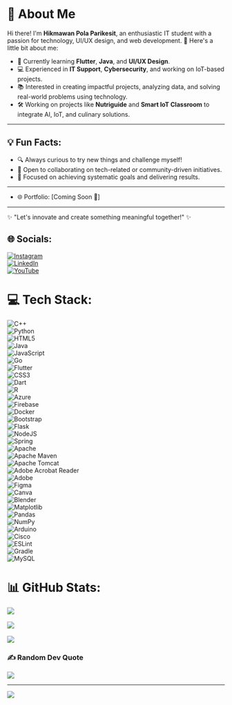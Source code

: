 # 💫 About Me  
Hi there! I'm **Hikmawan Pola Parikesit**, an enthusiastic IT student with a passion for technology, UI/UX design, and web development. 🚀 Here's a little bit about me:  

- 🌱 Currently learning **Flutter**, **Java**, and **UI/UX Design**.  
- 💻 Experienced in **IT Support**, **Cybersecurity**, and working on IoT-based projects.  
- 📚 Interested in creating impactful projects, analyzing data, and solving real-world problems using technology.  
- 🛠️ Working on projects like **Nutriguide** and **Smart IoT Classroom** to integrate AI, IoT, and culinary solutions.  

---

## 💡 Fun Facts:  
- 🔍 Always curious to try new things and challenge myself!  
- 🤝 Open to collaborating on tech-related or community-driven initiatives.  
- 🎯 Focused on achieving systematic goals and delivering results.  

---

- 🌐 Portfolio: [Coming Soon 🚧]  

---

✨ "Let's innovate and create something meaningful together!" ✨  

## 🌐 Socials:
[![Instagram](https://img.shields.io/badge/Instagram-%23E4405F.svg?logo=Instagram&logoColor=white)](https://instagram.com/wan.capture)  
[![LinkedIn](https://img.shields.io/badge/LinkedIn-%230077B5.svg?logo=linkedin&logoColor=white)](https://www.linkedin.com/in/hikmawan-polaparikesit/)  
[![YouTube](https://img.shields.io/badge/YouTube-%23FF0000.svg?logo=YouTube&logoColor=white)](https://www.youtube.com/@Nakulasadewa241)  

# 💻 Tech Stack:
![C++](https://img.shields.io/badge/c++-%2300599C.svg?style=for-the-badge&logo=c%2B%2B&logoColor=white)  
![Python](https://img.shields.io/badge/python-3670A0?style=for-the-badge&logo=python&logoColor=ffdd54)  
![HTML5](https://img.shields.io/badge/html5-%23E34F26.svg?style=for-the-badge&logo=html5&logoColor=white)  
![Java](https://img.shields.io/badge/java-%23ED8B00.svg?style=for-the-badge&logo=openjdk&logoColor=white)  
![JavaScript](https://img.shields.io/badge/javascript-%23323330.svg?style=for-the-badge&logo=javascript&logoColor=%23F7DF1E)  
![Go](https://img.shields.io/badge/go-%2300ADD8.svg?style=for-the-badge&logo=go&logoColor=white)  
![Flutter](https://img.shields.io/badge/Flutter-%2302569B.svg?style=for-the-badge&logo=Flutter&logoColor=white)  
![CSS3](https://img.shields.io/badge/css3-%231572B6.svg?style=for-the-badge&logo=css3&logoColor=white)  
![Dart](https://img.shields.io/badge/dart-%230175C2.svg?style=for-the-badge&logo=dart&logoColor=white)  
![R](https://img.shields.io/badge/r-%23276DC3.svg?style=for-the-badge&logo=r&logoColor=white)  
![Azure](https://img.shields.io/badge/azure-%230072C6.svg?style=for-the-badge&logo=microsoftazure&logoColor=white)  
![Firebase](https://img.shields.io/badge/firebase-%23039BE5.svg?style=for-the-badge&logo=firebase)  
![Docker](https://img.shields.io/badge/docker-%230db7ed.svg?style=for-the-badge&logo=docker&logoColor=white)  
![Bootstrap](https://img.shields.io/badge/bootstrap-%238511FA.svg?style=for-the-badge&logo=bootstrap&logoColor=white)  
![Flask](https://img.shields.io/badge/flask-%23000.svg?style=for-the-badge&logo=flask&logoColor=white)  
![NodeJS](https://img.shields.io/badge/node.js-6DA55F?style=for-the-badge&logo=node.js&logoColor=white)  
![Spring](https://img.shields.io/badge/spring-%236DB33F.svg?style=for-the-badge&logo=spring&logoColor=white)  
![Apache](https://img.shields.io/badge/apache-%23D42029.svg?style=for-the-badge&logo=apache&logoColor=white)  
![Apache Maven](https://img.shields.io/badge/Apache%20Maven-C71A36?style=for-the-badge&logo=Apache%20Maven&logoColor=white)  
![Apache Tomcat](https://img.shields.io/badge/apache%20tomcat-%23F8DC75.svg?style=for-the-badge&logo=apache-tomcat&logoColor=black)  
![Adobe Acrobat Reader](https://img.shields.io/badge/Adobe%20Acrobat%20Reader-EC1C24.svg?style=for-the-badge&logo=Adobe%20Acrobat%20Reader&logoColor=white)  
![Adobe](https://img.shields.io/badge/adobe-%23FF0000.svg?style=for-the-badge&logo=adobe&logoColor=white)  
![Figma](https://img.shields.io/badge/figma-%23F24E1E.svg?style=for-the-badge&logo=figma&logoColor=white)  
![Canva](https://img.shields.io/badge/Canva-%2300C4CC.svg?style=for-the-badge&logo=Canva&logoColor=white)  
![Blender](https://img.shields.io/badge/blender-%23F5792A.svg?style=for-the-badge&logo=blender&logoColor=white)  
![Matplotlib](https://img.shields.io/badge/Matplotlib-%23ffffff.svg?style=for-the-badge&logo=Matplotlib&logoColor=black)  
![Pandas](https://img.shields.io/badge/pandas-%23150458.svg?style=for-the-badge&logo=pandas&logoColor=white)  
![NumPy](https://img.shields.io/badge/numpy-%23013243.svg?style=for-the-badge&logo=numpy&logoColor=white)  
![Arduino](https://img.shields.io/badge/-Arduino-00979D?style=for-the-badge&logo=Arduino&logoColor=white)  
![Cisco](https://img.shields.io/badge/cisco-%23049fd9.svg?style=for-the-badge&logo=cisco&logoColor=black)  
![ESLint](https://img.shields.io/badge/ESLint-4B3263?style=for-the-badge&logo=eslint&logoColor=white)  
![Gradle](https://img.shields.io/badge/Gradle-02303A.svg?style=for-the-badge&logo=Gradle&logoColor=white)  
![MySQL](https://img.shields.io/badge/mysql-4479A1.svg?style=for-the-badge&logo=mysql&logoColor=white)  

# 📊 GitHub Stats:
![](https://github-readme-stats.vercel.app/api?username=hikmawanpola&theme=dark&hide_border=false&include_all_commits=true&count_private=true)<br/>  
![](https://github-readme-streak-stats.herokuapp.com/?user=hikmawanpola&theme=dark&hide_border=false)<br/>  
![](https://github-readme-stats.vercel.app/api/top-langs/?username=hikmawanpola&theme=dark&hide_border=false&include_all_commits=true&count_private=true&layout=compact)  

### ✍️ Random Dev Quote
![](https://quotes-github-readme.vercel.app/api?type=vetical&theme=radical)  

---
[![](https://visitcount.itsvg.in/api?id=hikmawanpola&icon=0&color=0)](https://visitcount.itsvg.in)  

